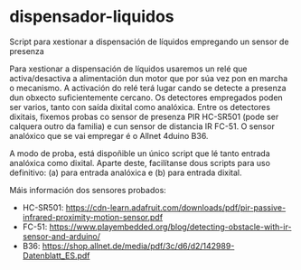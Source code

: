 # dispensador-liquidos
Script para xestionar a dispensación de líquidos empregando un sensor de presenza

Para xestionar a dispensación de líquidos usaremos un relé que activa/desactiva a alimentación dun motor que por súa vez pon en marcha o mecanismo. A activación do relé terá lugar cando se detecte a presenza dun obxecto suficientemente cercano. Os detectores empregados poden ser varios, tanto con saída dixital como analóxica. Entre os detectores dixitais, fixemos probas co sensor de presenza PIR HC-SR501 (pode ser calquera outro da familia) e cun sensor de distancia IR FC-51. O sensor analóxico que se vai empregar é o Allnet 4duino B36.

A modo de proba, está dispoñible un único script que lé tanto entrada analóxica como dixital. Aparte deste, facilítanse dous scripts para uso definitivo: (a) para entrada analóxica e (b) para entrada dixital.



Máis información dos sensores probados:
* HC-SR501: https://cdn-learn.adafruit.com/downloads/pdf/pir-passive-infrared-proximity-motion-sensor.pdf
* FC-51: https://www.playembedded.org/blog/detecting-obstacle-with-ir-sensor-and-arduino/
* B36: https://shop.allnet.de/media/pdf/3c/d6/d2/142989-Datenblatt_ES.pdf


